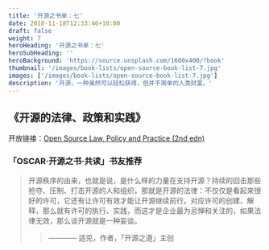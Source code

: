 ```yaml
---
title: '开源之书单：七'
date: 2018-11-18T12:33:46+10:00
draft: false
weight: 7
heroHeading: '开源之书单：七'
heroSubHeading: ''
heroBackground: 'https://source.unsplash.com/1600x400/?book'
thumbnail: '/images/book-lists/open-source-book-list-7.jpg'
images: ['/images/book-lists/open-source-book-list-7.jpg']
description: '开源，一种虽然可以轻松获得，但并不简单的人类财富。'
---
```


## 《开源的法律、政策和实践》

开放链接：[Open Source Law, Policy and Practice (2nd edn)](https://academic.oup.com/book/44727?login=false)

### 「OSCAR·开源之书·共读」书友推荐

> 开源秩序的由来，也就是说，是什么样的力量在支持开源？持续的回击那些抢夺、压制、打击开源的人和组织，那就是开源的法律：不仅仅是看起来很好的许可，它还有让许可有效才能让开源继续前行。对应许可的创建、解释，那么就有许可的执行、实践，而这才是企业最为忌惮和关注的，如果法律无效，那么谈开源就是一种妄谈。
> >  ———— 适兕，作者，「开源之道」主创